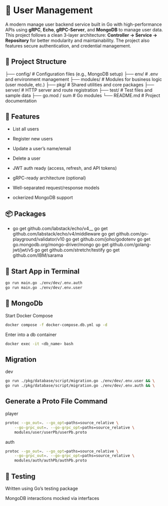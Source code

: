 # 🏢 User Management
A modern manage user backend service built in Go with high-performance APIs using **gRPC**, **Echo**, **gRPC-Server**, and **MongoDB** to manage user data. This project follows a clean 3-layer architecture: **Controller → Service → Repository** for better modularity and maintainability. The project also features secure authentication, and credential management.

## 📁 Project Structure

├── config/         # Configuration files (e.g., MongoDB setup)
├── env/            # .env and environment management
├── modules/        # Modules for business logic (user module, etc.)
├── pkg/            # Shared utilities and core packages
├── server/         # HTTP server and route registration
├── test/           # Test files and sample data
├── go.mod / sum    # Go modules
└── README.md       # Project documentation

## 🚀 Features
- List all users

- Register new users

- Update a user’s name/email

- Delete a user

- JWT auth ready (access, refresh, and API tokens)

- gRPC-ready architecture (optional)

- Well-separated request/response models

- ockerized MongoDB support

## 📦 Packages
- go get github.com/labstack/echo/v4__
go get github.com/labstack/echo/v4/middleware
go get github.com/go-playground/validator/v10
go get github.com/joho/godotenv
go get go.mongodb.org/mongo-driver/mongo
go get github.com/golang-jwt/jwt/v5
go get github.com/stretchr/testify
go get github.com/IBM/sarama

## 📃 Start App in Terminal
```bash
go run main.go ./env/dev/.env.auth
go run main.go ./env/dev/.env.user
```

## 🍃 MongoDb
Start Docker Compose

```bash
docker compose -f docker-compose.db.yml up -d
```

Enter into a db container

```bash
docker exec -it <db_name> bash
```

## Migration

dev

```bash
go run ./pkg/database/script/migration.go ./env/dev/.env.user && \
go run ./pkg/database/script/migration.go ./env/dev/.env.auth && \
```

## Generate a Proto File Command

player

```bash
protoc --go_out=. --go_opt=paths=source_relative \
    --go-grpc_out=. --go-grpc_opt=paths=source_relative \
    modules/user/userPb/userPb.proto
```

auth

```bash
protoc --go_out=. --go_opt=paths=source_relative \
    --go-grpc_out=. --go-grpc_opt=paths=source_relative \
    modules/auth/authPb/authPb.proto
```

## 🧪 Testing
Written using Go’s testing package

MongoDB interactions mocked via interfaces
